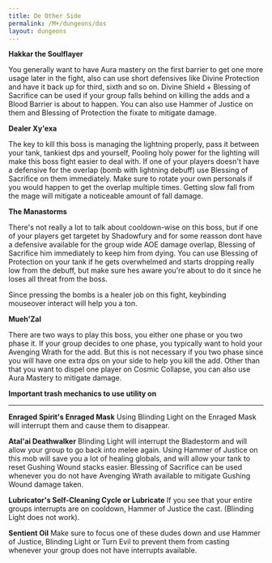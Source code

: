 ```yaml
---
title: De Other Side
permalink: /M+/dungeons/dos
layout: dungeons
---
```

**Hakkar the Soulflayer**

You generally want to have Aura mastery on the first barrier to get one more usage later in the fight, also can use short defensives like Divine Protection and have it back up for third, sixth and so on. Divine Shield + Blessing of Sacrifice can be used if your group falls behind on killing the adds and a Blood Barrier is about to happen. You can also use Hammer of Justice on them and Blessing of Protection the fixate to mitigate damage.

**Dealer Xy'exa**

The key to kill this boss is managing the lightning properly, pass it between your tank, tankiest dps and yourself, Pooling holy power for the lighting will make this boss fight easier to deal with. If one of your players doesn't have a defensive for the overlap (bomb with lightning debuff) use Blessing of Sacrifice on them immediately. Make sure to rotate your own personals if you would happen to get the overlap multiple times. Getting slow fall from the mage will mitigate a noticeable amount of fall damage.

**The Manastorms**

There's not really a lot to talk about cooldown-wise on this boss, but if one of your players get targetet by Shadowfury and for some reasson dont have a defensive available for the group wide AOE damage overlap, Blessing of Sacrifice him immediately to keep him from dying. You can use Blessing of Protection on your tank if he gets overwhelmed and starts dropping really low from the debuff, but make sure hes aware you're about to do it since he loses all threat from the boss.

Since pressing the bombs is a healer job on this fight, keybinding mouseover interact will help you a ton.

**Mueh'Zal**

There are two ways to play this boss, you either one phase or you two phase it. If your group decides to one phase, you typically want to hold your Avenging Wrath for the add. But this is not necessary if you two phase since you will have one extra dps on your side to help you kill the add. Other than that you want to dispel one player on Cosmic Collapse, you can also use Aura Mastery to mitigate damage.

**Important trash mechanics to use utility on**

---
**Enraged Spirit's Enraged Mask** Using Blinding Light on the Enraged Mask will interrupt them and cause them to disappear.

**Atal'ai Deathwalker** Blinding Light will interrupt the Bladestorm and will allow your group to go back into melee again. Using Hammer of Justice on this mob will save you a lot of healing globals, and will allow your tank to reset Gushing Wound stacks easier. Blessing of Sacrifice can be used whenever you do not have Avenging Wrath available to mitigate Gushing Wound damage taken.

**Lubricator's Self-Cleaning Cycle or Lubricate** If you see that your entire groups interrupts are on cooldown, Hammer of Justice the cast. (Blinding Light does not work).

**Sentient Oil** Make sure to focus one of these dudes down and use Hammer of Justice, Blinding Light or Turn Evil to prevent them from casting whenever your group does not have interrupts available.